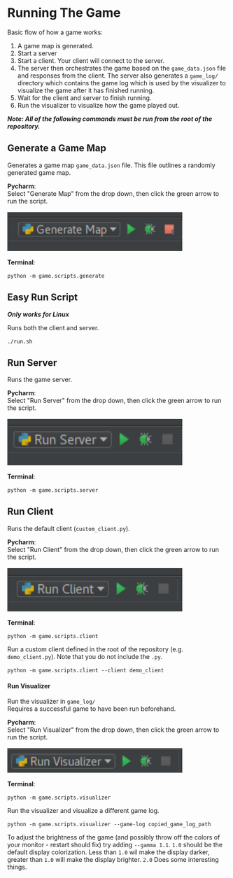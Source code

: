 # Running The Game

Basic flow of how a game works:
1. A game map is generated.
2. Start a server
3. Start a client. Your client will connect to the server. 
4. The server then orchestrates the game based on the ```game_data.json``` file and responses from the client. The server also generates a ```game_log/``` directory which contains the game log which is used by the visualizer to visualize the game after it has finished running.
5. Wait for the client and server to finish running.
6. Run the visualizer to visualize how the game played out.

***Note: All of the following commands must be run from the root of the repository.***

## Generate a Game Map
Generates a game map ```game_data.json``` file. This file outlines a randomly generated game map.

**Pycharm**:
<br>
Select "Generate Map" from the drop down, then click the green arrow to run the script.
<br>
<br>
<img src="_static/generate_map_config.png" style="width:400px"/>

**Terminal**:
```shell
python -m game.scripts.generate
```

## Easy Run Script
***Only works for Linux***

Runs both the client and server.
```shell
./run.sh
```

## Run Server
Runs the game server. 

**Pycharm**:
<br>
Select "Run Server" from the drop down, then click the green arrow to run the script.
<br>
<br>
<img src="_static/run_server.png" style="width:400px"/>


**Terminal**:
```shell
python -m game.scripts.server
```

## Run Client
Runs the default client (```custom_client.py```).

**Pycharm**:
<br>
Select "Run Client" from the drop down, then click the green arrow to run the script.
<br>
<br>
<img src="_static/run_client.png" style="width:400px"/>

**Terminal**:
```shell
python -m game.scripts.client
```

Run a custom client defined in the root of the repository (e.g. ```demo_client.py```). Note that you do not include the ```.py```.

```shell
python -m game.scripts.client --client demo_client
```

#### Run Visualizer

Run the visualizer in `game_log/`
<br>
Requires a successful game to have been run beforehand.

**Pycharm**:
<br>
Select "Run Visualizer" from the drop down, then click the green arrow to run the script.
<br>
<br>
<img src="_static/run_visualizer.png" style="width:400px"/>

**Terminal**:

```shell
python -m game.scripts.visualizer
```

Run the visualizer and visualize a different game log.

```shell
python -m game.scripts.visualizer --game-log copied_game_log_path
```

To adjust the brightness of the game (and possibly throw off the colors of your monitor - restart should fix) try adding ```--gamma 1.1```. ```1.0``` should be the default display colorization. Less than ```1.0``` wil make the display darker, greater than ```1.0``` will make the display brighter. ```2.0``` Does some interesting things.
